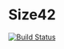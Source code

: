Size42
======

[![Build Status](https://travis-ci.org/ducdigital/Size42.svg?branch=develop)](https://travis-ci.org/ducdigital/Size42)